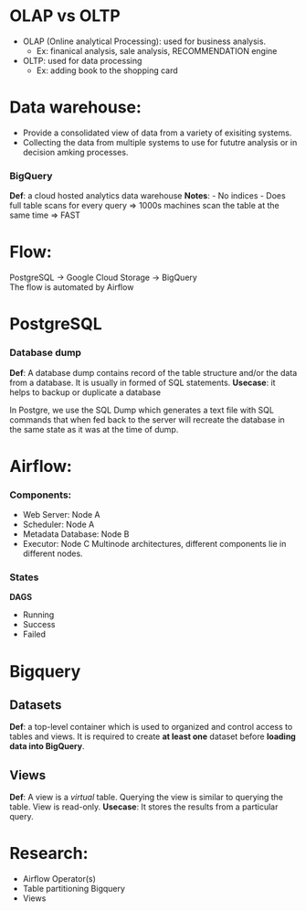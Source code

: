 # OLAP vs OLTP
- OLAP (Online analytical Processing): used for business analysis.
    - Ex: finanical analysis, sale analysis, RECOMMENDATION engine
- OLTP: used for data processing
    - Ex: adding book to the shopping card

# Data warehouse:
- Provide a consolidated view of data from a variety of exisiting systems.
- Collecting the data from multiple systems to use for fututre analysis or in decision amking processes.

### BigQuery
**Def**: a cloud hosted analytics data warehouse 
**Notes**:
    - No indices
    - Does full table scans for every query => 1000s machines scan the table at the same time => FAST


# Flow:
PostgreSQL -> Google Cloud Storage -> BigQuery <br>
The flow is automated by Airflow
# PostgreSQL
### Database dump
**Def**: A database dump contains record of the table structure and/or the data from a database. It is usually in formed of SQL statements.
**Usecase**: it helps to backup or duplicate a database

In Postgre, we use the SQL Dump which generates a text file with SQL commands that when fed back to the server will recreate the database in the same state as it was at the time of dump.

# Airflow:
### Components:
- Web Server: Node A
- Scheduler: Node A
- Metadata Database: Node B
- Executor: Node C
Multinode architectures, different components lie in different nodes.
### States
**DAGS**
- Running
- Success
- Failed


# Bigquery
## Datasets
**Def**: a top-level container which is used to organized and control access to tables and views. It is required to create **at least one** dataset before **loading data into BigQuery**.

## Views
**Def**: A view is a *virtual* table. Querying the view is similar to querying the table. View is read-only.
**Usecase**: It stores the results from a particular query. 


# Research:
- Airflow Operator(s)
- Table partitioning Bigquery
- Views


